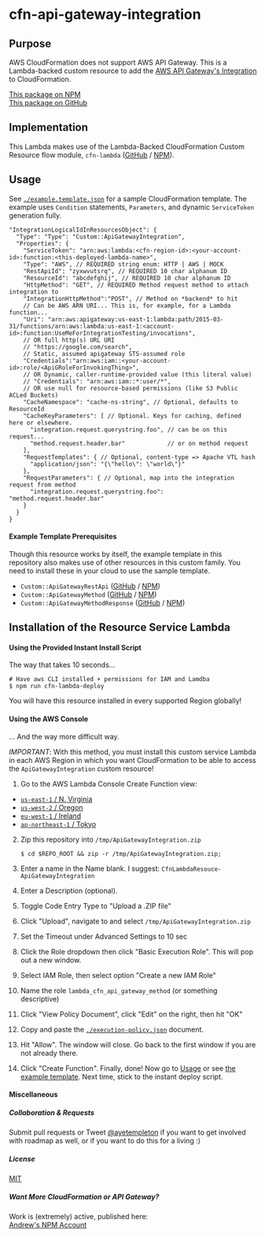 
# cfn-api-gateway-integration


## Purpose

AWS CloudFormation does not support AWS API Gateway. This is a Lambda-backed custom resource to add the [AWS API Gateway's Integration](http://docs.aws.amazon.com/apigateway/api-reference/resource/integration/) to CloudFormation.

[This package on NPM](https://www.npmjs.com/package/cfn-api-gateway-integration)  
[This package on GitHub](https://www.github.com/andrew-templeton/cfn-api-gateway-integration)


## Implementation

This Lambda makes use of the Lambda-Backed CloudFormation Custom Resource flow module, `cfn-lambda` ([GitHub](https://github.com/andrew-templeton/cfn-lambda) / [NPM](https://www.npmjs.com/package/cfn-lambda)).


## Usage

  See [`./example.template.json`](./example.template.json) for a sample CloudFormation template. The example uses `Condition` statements, `Parameters`, and dynamic `ServiceToken` generation fully.


    "IntegrationLogicalIdInResourcesObject": {
      "Type": "Type": "Custom::ApiGatewayIntegration",
      "Properties": {
        "ServiceToken": "arn:aws:lambda:<cfn-region-id>:<your-account-id>:function:<this-deployed-lambda-name>",
        "Type": "AWS", // REQUIRED string enum: HTTP | AWS | MOCK
        "RestApiId": "zyxwvutsrq", // REQUIRED 10 char alphanum ID
        "ResourceId": "abcdefghij", // REQUIRED 10 char alphanum ID
        "HttpMethod": "GET", // REQUIRED Method request method to attach integration to
        "IntegrationHttpMethod":"POST", // Method on *backend* to hit
        // Can be AWS ARN URI... This is, for example, for a Lambda function...
        "Uri": "arn:aws:apigateway:us-east-1:lambda:path/2015-03-31/functions/arn:aws:lambda:us-east-1:<account-id>:function:UseMeForIntegrationTesting/invocations",
        // OR full http(s) URL URI
        // "https://google.com/search",
        // Static, assumed apigateway STS-assumed role
        "Credentials":"arn:aws:iam::<your-account-id>:role/<ApiGRoleForInvokingThing>",
        // OR Dynamic, caller-runtime-provided value (this literal value)
        // "Credentials": "arn:aws:iam::*:user/*",
        // OR use null for resource-based permissions (like S3 Public ACLed Buckets)
        "CacheNamespace": "cache-ns-string", // Optional, defaults to ResourceId
        "CacheKeyParameters": [ // Optional. Keys for caching, defined here or elsewhere.
          "integration.request.querystring.foo", // can be on this request...
          "method.request.header.bar"            // or on method request
        ],
        "RequestTemplates": { // Optional, content-type => Apache VTL hash
          "application/json": "{\"hello\": \"world\"}"
        },
        "RequestParameters": { // Optional, map into the integration request from method
          "integration.request.querystring.foo": "method.request.header.bar"
        }
      }
    }


#### Example Template Prerequisites

Though this resource works by itself, the example template in this repository also makes use of other resources in this custom family. You need to install these in your cloud to use the sample template.

 - `Custom::ApiGatewayRestApi` ([GitHub](https://github.com/andrew-templeton/cfn-api-gateway-restapi) / [NPM](https://www.npmjs.com/package/cfn-api-gateway-restapi))
 - `Custom::ApiGatewayMethod` ([GitHub](https://github.com/andrew-templeton/cfn-api-gateway-method) / [NPM](https://www.npmjs.com/package/cfn-api-gateway-method))
 - `Custom::ApiGatewayMethodResponse` ([GitHub](https://github.com/andrew-templeton/cfn-api-gateway-method-response) / [NPM](https://www.npmjs.com/package/cfn-api-gateway-method-response))

## Installation of the Resource Service Lambda

#### Using the Provided Instant Install Script

The way that takes 10 seconds...
    

    # Have aws CLI installed + permissions for IAM and Lamdba
    $ npm run cfn-lambda-deploy


You will have this resource installed in every supported Region globally!


#### Using the AWS Console

... And the way more difficult way.

*IMPORTANT*: With this method, you must install this custom service Lambda in each AWS Region in which you want CloudFormation to be able to access the `ApiGatewayIntegration` custom resource!

1. Go to the AWS Lambda Console Create Function view:
  - [`us-east-1` / N. Virginia](https://console.aws.amazon.com/lambda/home?region=us-east-1#/create?step=2)
  - [`us-west-2` / Oregon](https://console.aws.amazon.com/lambda/home?region=us-west-2#/create?step=2)
  - [`eu-west-1` / Ireland](https://console.aws.amazon.com/lambda/home?region=eu-west-1#/create?step=2)
  - [`ap-northeast-1` / Tokyo](https://console.aws.amazon.com/lambda/home?region=ap-northeast-1#/create?step=2)
2. Zip this repository into `/tmp/ApiGatewayIntegration.zip`

    `$ cd $REPO_ROOT && zip -r /tmp/ApiGatewayIntegration.zip;`

3. Enter a name in the Name blank. I suggest: `CfnLambdaResouce-ApiGatewayIntegration`
4. Enter a Description (optional).
5. Toggle Code Entry Type to "Upload a .ZIP file"
6. Click "Upload", navigate to and select `/tmp/ApiGatewayIntegration.zip`
7. Set the Timeout under Advanced Settings to 10 sec
8. Click the Role dropdown then click "Basic Execution Role". This will pop out a new window.
9. Select IAM Role, then select option "Create a new IAM Role"
10. Name the role `lambda_cfn_api_gateway_method` (or something descriptive)
11. Click "View Policy Document", click "Edit" on the right, then hit "OK"
12. Copy and paste the [`./execution-policy.json`](./execution-policy.json) document.
13. Hit "Allow". The window will close. Go back to the first window if you are not already there.
14. Click "Create Function". Finally, done! Now go to [Usage](#usage) or see [the example template](./example.template.json). Next time, stick to the instant deploy script.




#### Miscellaneous

##### Collaboration & Requests

Submit pull requests or Tweet [@ayetempleton](https://twitter.com/ayetempleton) if you want to get involved with roadmap as well, or if you want to do this for a living :)


##### License

[MIT](./License)


##### Want More CloudFormation or API Gateway?

Work is (extremely) active, published here:  
[Andrew's NPM Account](https://www.npmjs.com/~andrew-templeton)
